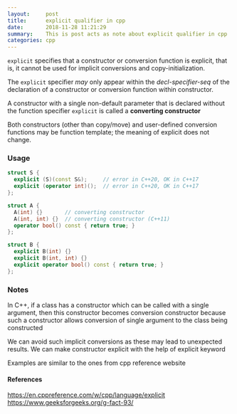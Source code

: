 ```yaml
---
layout:     post
title:      explicit qualifier in cpp
date:       2018-11-28 11:21:29
summary:    This is post acts as note about explicit qualifier in cpp
categories: cpp
---
```



`explicit` specifies that a constructor or conversion function is explicit, that is,
it cannot be used for implicit conversions and copy-initialization.

The `explicit` specifier *may* only appear within the *decl-specifier-seq* of the declaration
of a constructor or conversion function within constructor.

A constructor with a single non-default parameter that is declared without the function specifier
`explicit` is called a **converting constructor**

Both constructors (other than copy/move) and user-defined conversion functions may be function
template; the meaning of explicit does not change.

### Usage

```cpp
struct S {
  explicit (S)(const S&);     // error in C++20, OK in C++17
  explicit (operator int)();  // error in C++20, OK in C++17
};

struct A {
  A(int) {}       // converting constructor
  A(int, int) {}  // converting constructor (C++11)
  operator bool() const { return true; }
};

struct B {
  explicit B(int) {}
  explicit B(int, int) {}
  explicit operator bool() const { return true; }
};

```

### Notes

In C++, if a class has a constructor which can be called with a single argument, then this
constructor becomes conversion constructor because such a constructor allows conversion of
single argument to the class being constructed

We can avoid such implicit conversions as these may lead to unexpected results. We can make
constructor explicit with the help of explicit keyword

Examples are similar to the ones from cpp reference website

#### References

https://en.cppreference.com/w/cpp/language/explicit
https://www.geeksforgeeks.org/g-fact-93/